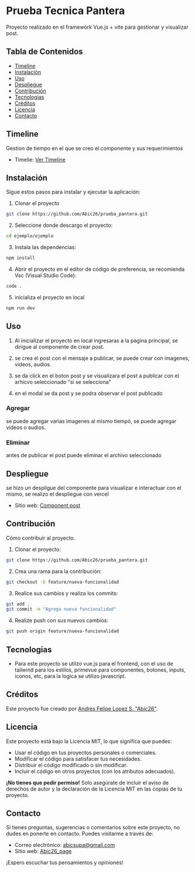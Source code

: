 # Prueba Tecnica Pantera

Proyecto realizado en el framework Vue.js + vite para gestionar y visualizar post.
## Tabla de Contenidos

- [Timeline](#timeline)
- [Instalación](#instalación)
- [Uso](#uso)
- [Despliegue](#despliegue)
- [Contribución](#Contribución)
- [Tecnologias](#Tecnologias)
- [Créditos](#créditos)
- [Licencia](#licencia)
- [Contacto](#contacto)

## Timeline

Gestion de tiempo en el que se creo el componente y sus requerimientos
- Timelie: [Ver Timeline](https://docs.google.com/spreadsheets/d/1Maz6iDRzKnzoeJYMOjb5ChTtu_b6FcuhDhO28IquRj8/edit?usp=sharing)


## Instalación

Sigue estos pasos para instalar y ejecutar la aplicación:

1. Clonar el proyecto 
```sh
git clone https://github.com/Abic26/prueba_pantera.git
```
2. Seleccione donde descargo el proyecto:
```sh
cd ejemplo/ejemplo
```
3. Instala las dependencias:
```sh
npm install
```
4. Abrir el proyecto en el editor de código de preferencia, se recomienda Vsc (Visual Studio Code):
```sh
code .
```
5. inicializa el proyecto en local
```sh
npm run dev
```
## Uso

1. Al inicializar el proyecto en local ingresaras a la pagina principal, se dirigue al componente de crear post.

2. se crea el post con el mensaje a publicar, se puede crear con imagenes, videos, audios.

3. se da click en el boton post y se visualizara el post a publicar con el arhicvo seleccionado "si se selecciona"

4. en el modal se da post y se podra observar el post publicado

### Agregar

se puede agregar varias imagenes al mismo tiempó, se puede agregar videos o audios. 

### Eliminar

antes de publicar el post puede eliminar el archivo seleccionado

## Despliegue

se hizo un despligue del componente para visualizar e interactuar con el mismo, se realizo el despliegue con vercel
- Sitio web: [Component post](https://prueba-pantera.vercel.app/)

## Contribución

Cómo contribuir al proyecto.
1. Clonar el proyecto:
```sh
git clone https://github.com/Abic26/prueba_pantera.git
```
2. Crea una rama para la contribución: 
```sh
git checkout -b feature/nueva-funcionalidad
```
3. Realice sus cambios y realiza los commits: 
```sh
git add .
git commit -m "Agrega nueva funcionalidad"
```
4. Realize push con sus nuevos cambios: 
```sh
git push origin feature/nueva-funcionalidad
```

## Tecnologias

- Para este proyecto se utilzo vue.js para el frontend, con el uso de tailwind para los estilos, primevue para componentes, botones, inputs, iconos, etc, para la logica se utilizo javascript.

## Créditos

Este proyecto fue creado por [Andres Felipe Lopez S. "Abic26"](https://github.com/Abic26).

## Licencia

Este proyecto está bajo la Licencia MIT, lo que significa que puedes:

- Usar el código en tus proyectos personales o comerciales.
- Modificar el código para satisfacer tus necesidades.
- Distribuir el código modificado o sin modificar.
- Incluir el código en otros proyectos (con los atributos adecuados).

**¡No tienes que pedir permiso!** Solo asegúrate de incluir el aviso de derechos de autor y la declaración de la Licencia MIT en las copias de tu proyecto.

## Contacto

Si tienes preguntas, sugerencias o comentarios sobre este proyecto, no dudes en ponerte en contacto. Puedes visitarme a través de:

- Correo electrónico: [abicsupa@gmail.com](mailto:abicsupa@gmail.com)
- Sitio web: [Abic26_page](https://abicdev.vercel.app/)

¡Espero escuchar tus pensamientos y opiniones!
